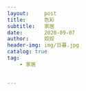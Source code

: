 ```yaml
---
layout:     post
title:      色彩
subtitle:   家居
date:       2020-09-07
author:     姣姣
header-img: img/日暮.jpg
catalog: true
tag:
    - 家居
     

---
```

#### 

